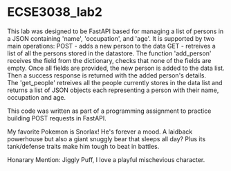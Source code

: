 # ECSE3038_lab2

This lab was designed to be FastAPI based for 
managing a list of persons in a JSON containing 'name', 'occupation', and 'age'.
It is supported by two main operations: 
POST - adds a new person to the data
GET  - retreives a list of all the persons stored in the datastore.
The function 'add_person' receives the field from the dictionary, checks that none of the fields
are empty. Once all fields are provided, the new person is added to the data list. Then a success response is 
returned with the added person's details.  
      The 'get_people' retreives all the people currently stores in the data list and returns
      a list of JSON objects each representing a person with their name, occupation and age. 


This code was written as part of a programming assignment to practice building POST requests 
in FastAPI.                                      


My favorite Pokemon is Snorlax! He's forever a mood. 
A laidback powerhouse but also a giant snuggly bear that sleeps all day?
Plus its tank/defense traits make him tough to beat in battles.

Honarary Mention: Jiggly Puff, I love a playful mischevious character.
